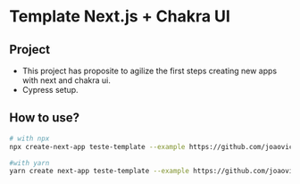 # Template Next.js + Chakra UI

## Project

- This project has proposite to agilize the first steps creating new apps with next and chakra ui.
- Cypress setup.

## How to use?

```bash
# with npx
npx create-next-app teste-template --example https://github.com/joaovictor3g/nextjs-chakra-template

#with yarn
yarn create next-app teste-template --example https://github.com/joaovictor3g/nextjs-chakra-template
```
